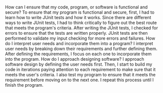How can I ensure that my code, program, or software is functional and secure?
To ensure that my program is functional and secure, first, I had to learn how to write JUnit tests and how it works. Since there are different ways to write JUnit tests, 
I had to think critically to figure out the best route that meets the program's criteria. After writing the JUnit tests, I checked for errors to ensure that the tests are written properly. JUnit tests are then performed to validate my input checking for more errors and failures. 
How do I interpret user needs and incorporate them into a program?
I interpret user needs by breaking down their requirements and further defining them. After defining the requirements, I focus on each one to incorporate them into the program. 
How do I approach designing software?
I approach software design by defining the user needs first. Then, I start to build my code in iterations paying attention to each requirement to make sure that it meets the user's criteria. I also test my program to ensure that it meets the requirement before moving on to the next one. I repeat this process until I finish the program. 
